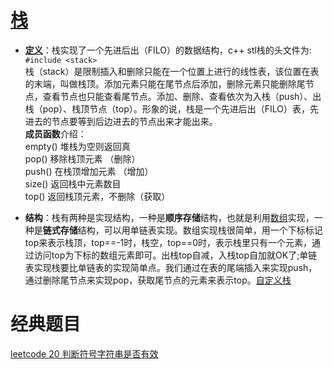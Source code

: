 # [栈](https://blog.csdn.net/u011630575/article/details/79735350)
- **[定义](https://blog.csdn.net/u011630575/article/details/79735350)**：栈实现了一个先进后出（FILO）的数据结构，c++ stl栈的头文件为:     `#include <stack>`      
栈（stack）是限制插入和删除只能在一个位置上进行的线性表，该位置在表的末端，叫做栈顶。添加元素只能在尾节点后添加，删除元素只能删除尾节点，查看节点也只能查看尾节点。添加、删除、查看依次为入栈（push）、出栈（pop）、栈顶节点（top）。形象的说，栈是一个先进后出（FILO）表，先进去的节点要等到后边进去的节点出来才能出来。   
**成员函数**介绍：  
empty() 堆栈为空则返回真  
pop() 移除栈顶元素 （删除）  
push() 在栈顶增加元素 （增加）  
size() 返回栈中元素数目  
top() 返回栈顶元素，不删除（获取）   
  
- **结构**：栈有两种是实现结构，一种是**顺序存储**结构，也就是利用[数组](https://blog.csdn.net/zichen_ziqi/article/details/80807989)实现，一种是**链式存储**结构，可以用单链表实现。数组实现栈很简单，用一个下标标记top来表示栈顶，top==-1时，栈空，top==0时，表示栈里只有一个元素，通过访问top为下标的数组元素即可。出栈top自减，入栈top自加就OK了;单链表实现栈要比单链表的实现简单点。我们通过在表的尾端插入来实现push，通过删除尾节点来实现pop，获取尾节点的元素来表示top。[自定义栈](https://blog.csdn.net/qq_20366761/article/details/70053813)

# 经典题目

[leetcode 20 判断符号字符串是否有效](E:/English/GitHub_test/wal_destiny/leetcode/20-Valid-Parentheses.md)  


